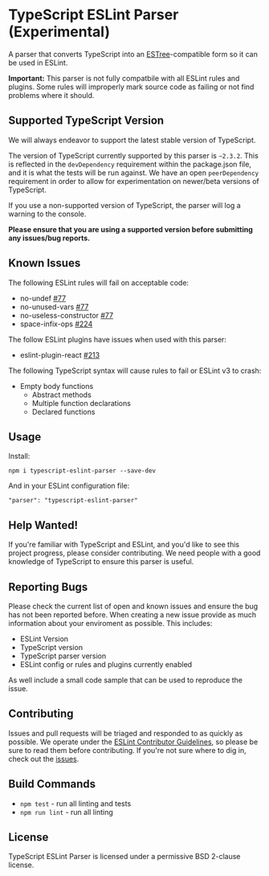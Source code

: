 # TypeScript ESLint Parser (Experimental)

A parser that converts TypeScript into an [ESTree](https://github.com/estree/estree)-compatible form so it can be used in ESLint.

**Important:** This parser is not fully compatbile with all ESLint rules and plugins. Some rules will improperly mark source code as failing or not find problems where it should.

## Supported TypeScript Version

We will always endeavor to support the latest stable version of TypeScript.

The version of TypeScript currently supported by this parser is `~2.3.2`. This is reflected in the `devDependency` requirement within the package.json file, and it is what the tests will be run against. We have an open `peerDependency` requirement in order to allow for experimentation on newer/beta versions of TypeScript.

If you use a non-supported version of TypeScript, the parser will log a warning to the console.

**Please ensure that you are using a supported version before submitting any issues/bug reports.**

## Known Issues

The following ESLint rules will fail on acceptable code:
 - no-undef [#77](https://github.com/eslint/typescript-eslint-parser/issues/77)
 - no-unused-vars [#77](https://github.com/eslint/typescript-eslint-parser/issues/77)
 - no-useless-constructor [#77](https://github.com/eslint/typescript-eslint-parser/issues/77)
 - space-infix-ops [#224](https://github.com/eslint/typescript-eslint-parser/issues/224)
 
The follow ESLint plugins have issues when used with this parser:
 - eslint-plugin-react [#213](https://github.com/eslint/typescript-eslint-parser/issues/213)
  
The following TypeScript syntax will cause rules to fail or ESLint v3 to crash:
 - Empty body functions
   - Abstract methods
   - Multiple function declarations
   - Declared functions

## Usage

Install:

```
npm i typescript-eslint-parser --save-dev
```

And in your ESLint configuration file:

```
"parser": "typescript-eslint-parser"
```

## Help Wanted!

If you're familiar with TypeScript and ESLint, and you'd like to see this project progress, please consider contributing. We need people with a good knowledge of TypeScript to ensure this parser is useful.

## Reporting Bugs

Please check the current list of open and known issues and ensure the bug has not been reported before. When creating a new issue provide as much information about your enviroment as possible. This includes:
 - ESLint Version
 - TypeScript version
 - TypeScript parser version
 - ESLint config or rules and plugins currently enabled
 
As well include a small code sample that can be used to reproduce the issue. 

## Contributing

Issues and pull requests will be triaged and responded to as quickly as possible. We operate under the [ESLint Contributor Guidelines](http://eslint.org/docs/developer-guide/contributing), so please be sure to read them before contributing. If you're not sure where to dig in, check out the [issues](https://github.com/eslint/typescript-eslint-parser/issues).

## Build Commands

* `npm test` - run all linting and tests
* `npm run lint` - run all linting

## License

TypeScript ESLint Parser is licensed under a permissive BSD 2-clause license.

